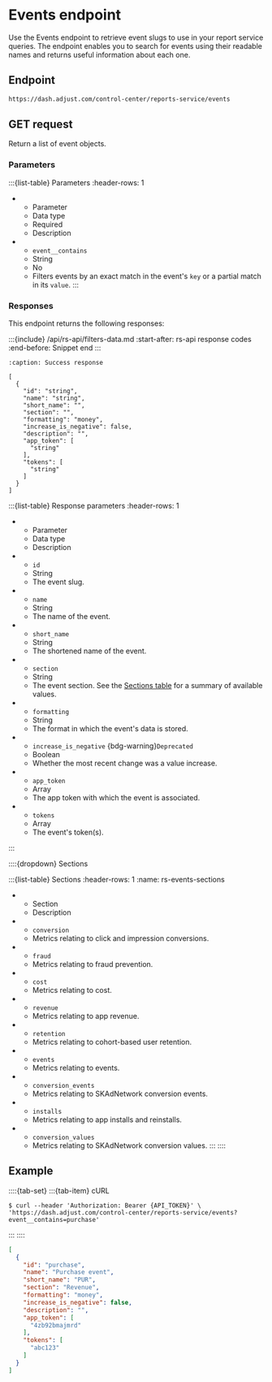 # Events endpoint

Use the Events endpoint to retrieve event slugs to use in your report service queries. The endpoint enables you to search for events using their readable names and returns useful information about each one.

## Endpoint

```html
https://dash.adjust.com/control-center/reports-service/events
```

## GET request

Return a list of event objects.

### Parameters

:::{list-table} Parameters
:header-rows: 1

* - Parameter
   - Data type
   - Required
   - Description
* - `event__contains`
   - String
   - No
   - Filters events by an exact match in the event's `key` or a partial match in its `value`.
:::

### Responses

This endpoint returns the following responses:

:::{include} /api/rs-api/filters-data.md
:start-after: rs-api response codes
:end-before: Snippet end
:::

```{code-block} json
:caption: Success response

[
  {
    "id": "string",
    "name": "string",
    "short_name": "",
    "section": "",
    "formatting": "money",
    "increase_is_negative": false,
    "description": "",
    "app_token": [
      "string"
    ],
    "tokens": [
      "string"
    ]
  }
]
```

:::{list-table} Response parameters
:header-rows: 1

* - Parameter
   - Data type
   - Description
* - `id`
   - String
   - The event slug.
* - `name`
   - String
   - The name of the event.
* - `short_name`
   - String
   - The shortened name of the event.
* - `section`
   - String
   - The event section. See the [Sections table](rs-events-sections) for a summary of available values.
* - `formatting`
   - String
   - The format in which the event's data is stored.
* - `increase_is_negative` {bdg-warning}`Deprecated`
   - Boolean
   - Whether the most recent change was a value increase.
* - `app_token`
   - Array<String>
   - The app token with which the event is associated.
* - `tokens`
   - Array<String>
   - The event's token(s).

:::

::::{dropdown} Sections

:::{list-table} Sections
:header-rows: 1
:name: rs-events-sections

* - Section
   - Description
* - `conversion`
   - Metrics relating to click and impression conversions.
* - `fraud`
   - Metrics relating to fraud prevention.
* - `cost`
   - Metrics relating to cost.
* - `revenue`
   - Metrics relating to app revenue.
* - `retention`
   - Metrics relating to cohort-based user retention.
* - `events`
   - Metrics relating to events.
* - `conversion_events`
   - Metrics relating to SKAdNetwork conversion events.
* - `installs`
   - Metrics relating to app installs and reinstalls.
* - `conversion_values`
   - Metrics relating to SKAdNetwork conversion values.
:::
::::

## Example

::::{tab-set}
:::{tab-item} cURL

```console
$ curl --header 'Authorization: Bearer {API_TOKEN}' \
'https://dash.adjust.com/control-center/reports-service/events?event__contains=purchase'
```

:::
::::

```json
[
  {
    "id": "purchase",
    "name": "Purchase event",
    "short_name": "PUR",
    "section": "Revenue",
    "formatting": "money",
    "increase_is_negative": false,
    "description": "",
    "app_token": [
      "4zb92bmajmrd"
    ],
    "tokens": [
      "abc123"
    ]
  }
]
```
